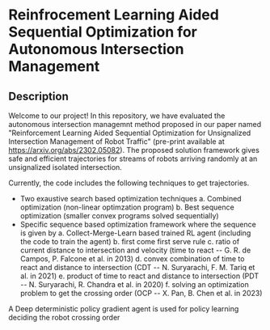 # Reinfrocement Learning Aided Sequential Optimization for Autonomous Intersection Management

## Description
Welcome to our project! In this repository, we have evaluated the autonomous intersection managemnt method proposed in our paper named "Reinforcement Learning Aided Sequential Optimization for Unsignalized Intersection Management of Robot Traffic" (pre-print available at https://arxiv.org/abs/2302.05082). The proposed solution framework gives safe and efficient trajectories for streams of robots arriving randomly at an unsignalized isolated intersection.

Currently, the code includes the following techniques to get trajectories. 
  - Two exaustive search based optimization techniques
      a. Combined optimization (non-linear optimzation program)
      b. Best sequence optimization (smaller convex programs solved sequentially) 
  - Specific sequence based optimization framework where the sequence is given by
      a. Collect-Merge-Learn based trained RL agent (including the code to train the agent)
      b. first come first serve rule
      c. ratio of current distance to intersection and velocity (time to react -- G. R. de Campos, P. Falcone et al. in 2013)
      d. convex combination of time to react and distance to intersection (CDT -- N. Suryarachi, F. M. Tariq et al. in 2021)
      e. product of time to react and distance to intersection (PDT -- N. Suryarachi, R. Chandra et al.  in 2020)
      f. solving an optimization problem to get the crossing order (OCP -- X. Pan, B. Chen et al. in 2023)
      

A Deep deterministic policy gradient agent is used for policy learning deciding the robot crossing order
